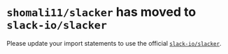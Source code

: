 # `shomali11/slacker` has moved to `slack-io/slacker`

Please update your import statements to use the official [`slack-io/slacker`](https://github.com/slack-io/slacker).
